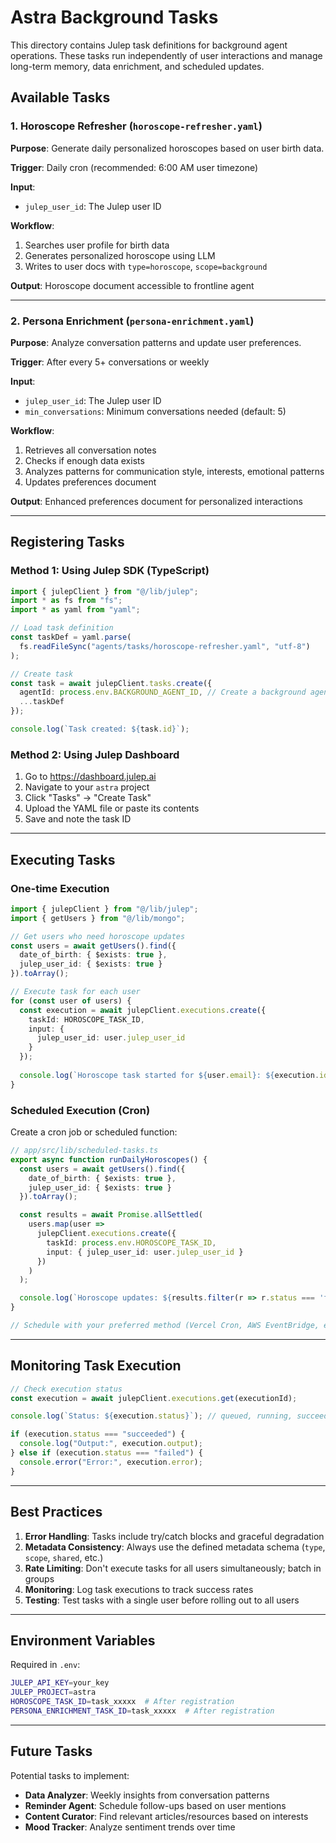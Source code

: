 # Astra Background Tasks

This directory contains Julep task definitions for background agent operations. These tasks run independently of user interactions and manage long-term memory, data enrichment, and scheduled updates.

## Available Tasks

### 1. Horoscope Refresher (`horoscope-refresher.yaml`)
**Purpose**: Generate daily personalized horoscopes based on user birth data.

**Trigger**: Daily cron (recommended: 6:00 AM user timezone)

**Input**:
- `julep_user_id`: The Julep user ID

**Workflow**:
1. Searches user profile for birth data
2. Generates personalized horoscope using LLM
3. Writes to user docs with `type=horoscope`, `scope=background`

**Output**: Horoscope document accessible to frontline agent

---

### 2. Persona Enrichment (`persona-enrichment.yaml`)
**Purpose**: Analyze conversation patterns and update user preferences.

**Trigger**: After every 5+ conversations or weekly

**Input**:
- `julep_user_id`: The Julep user ID
- `min_conversations`: Minimum conversations needed (default: 5)

**Workflow**:
1. Retrieves all conversation notes
2. Checks if enough data exists
3. Analyzes patterns for communication style, interests, emotional patterns
4. Updates preferences document

**Output**: Enhanced preferences document for personalized interactions

---

## Registering Tasks

### Method 1: Using Julep SDK (TypeScript)

```typescript
import { julepClient } from "@/lib/julep";
import * as fs from "fs";
import * as yaml from "yaml";

// Load task definition
const taskDef = yaml.parse(
  fs.readFileSync("agents/tasks/horoscope-refresher.yaml", "utf-8")
);

// Create task
const task = await julepClient.tasks.create({
  agentId: process.env.BACKGROUND_AGENT_ID, // Create a background agent first
  ...taskDef
});

console.log(`Task created: ${task.id}`);
```

### Method 2: Using Julep Dashboard

1. Go to https://dashboard.julep.ai
2. Navigate to your `astra` project
3. Click "Tasks" → "Create Task"
4. Upload the YAML file or paste its contents
5. Save and note the task ID

---

## Executing Tasks

### One-time Execution

```typescript
import { julepClient } from "@/lib/julep";
import { getUsers } from "@/lib/mongo";

// Get users who need horoscope updates
const users = await getUsers().find({ 
  date_of_birth: { $exists: true },
  julep_user_id: { $exists: true }
}).toArray();

// Execute task for each user
for (const user of users) {
  const execution = await julepClient.executions.create({
    taskId: HOROSCOPE_TASK_ID,
    input: {
      julep_user_id: user.julep_user_id
    }
  });
  
  console.log(`Horoscope task started for ${user.email}: ${execution.id}`);
}
```

### Scheduled Execution (Cron)

Create a cron job or scheduled function:

```typescript
// app/src/lib/scheduled-tasks.ts
export async function runDailyHoroscopes() {
  const users = await getUsers().find({
    date_of_birth: { $exists: true },
    julep_user_id: { $exists: true }
  }).toArray();

  const results = await Promise.allSettled(
    users.map(user => 
      julepClient.executions.create({
        taskId: process.env.HOROSCOPE_TASK_ID,
        input: { julep_user_id: user.julep_user_id }
      })
    )
  );

  console.log(`Horoscope updates: ${results.filter(r => r.status === 'fulfilled').length}/${users.length} succeeded`);
}

// Schedule with your preferred method (Vercel Cron, AWS EventBridge, etc.)
```

---

## Monitoring Task Execution

```typescript
// Check execution status
const execution = await julepClient.executions.get(executionId);

console.log(`Status: ${execution.status}`); // queued, running, succeeded, failed

if (execution.status === "succeeded") {
  console.log("Output:", execution.output);
} else if (execution.status === "failed") {
  console.error("Error:", execution.error);
}
```

---

## Best Practices

1. **Error Handling**: Tasks include try/catch blocks and graceful degradation
2. **Metadata Consistency**: Always use the defined metadata schema (`type`, `scope`, `shared`, etc.)
3. **Rate Limiting**: Don't execute tasks for all users simultaneously; batch in groups
4. **Monitoring**: Log task executions to track success rates
5. **Testing**: Test tasks with a single user before rolling out to all users

---

## Environment Variables

Required in `.env`:
```bash
JULEP_API_KEY=your_key
JULEP_PROJECT=astra
HOROSCOPE_TASK_ID=task_xxxxx  # After registration
PERSONA_ENRICHMENT_TASK_ID=task_xxxxx  # After registration
```

---

## Future Tasks

Potential tasks to implement:
- **Data Analyzer**: Weekly insights from conversation patterns
- **Reminder Agent**: Schedule follow-ups based on user mentions
- **Content Curator**: Find relevant articles/resources based on interests
- **Mood Tracker**: Analyze sentiment trends over time
